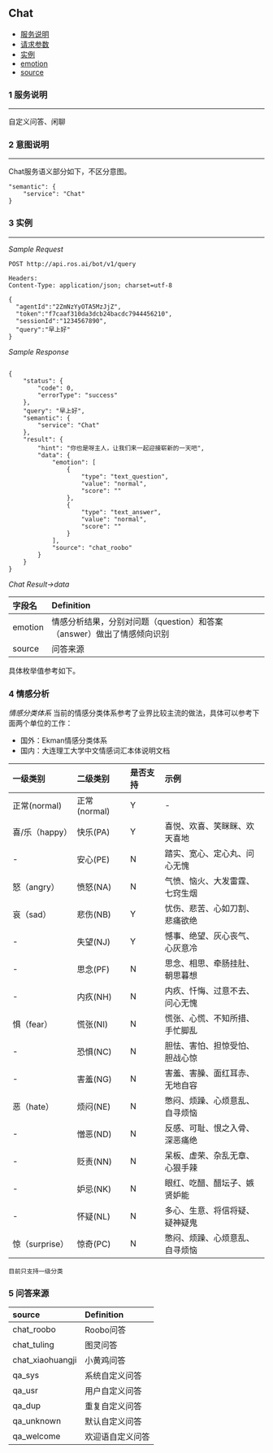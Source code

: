 ## Chat

* [服务说明](#1-服务说明)
* [请求参数](#2-意图说明)
* [实例](#3-实例)
* [emotion](#4-情感分析)
* [source](#5-问答来源)

### 1 服务说明

---
自定义问答、闲聊

### 2 意图说明

---
Chat服务语义部分如下，不区分意图。
```
"semantic": {
	"service": "Chat"
}
```

### 3 实例

---

_Sample Request_

```
POST http://api.ros.ai/bot/v1/query

Headers:
Content-Type: application/json; charset=utf-8

{
  "agentId":"2ZmNzYyOTA5MzJjZ",
  "token":"f7caaf310da3dcb24bacdc7944456210",
  "sessionId":"1234567890",
  "query":"早上好"
}
```

_Sample Response_

```

{
    "status": {
        "code": 0,
        "errorType": "success"
    },
    "query": "早上好",
    "semantic": {
        "service": "Chat"
    },
    "result": {
        "hint": "你也是呀主人，让我们来一起迎接崭新的一天吧",
        "data": {
            "emotion": [
                {
                    "type": "text_question",
                    "value": "normal",
                    "score": ""
                },
                {
                    "type": "text_answer",
                    "value": "normal",
                    "score": ""
                }
            ],
            "source": "chat_roobo"
        }
    }
}
```
_Chat Result->data_

| 字段名 | Definition |
| :--- | :--- |
| emotion | 情感分析结果，分别对问题（question）和答案（answer）做出了情感倾向识别 |
| source | 问答来源 |

具体枚举值参考如下。

### 4 情感分析
*情感分类体系*
当前的情感分类体系参考了业界比较主流的做法，具体可以参考下面两个单位的工作：

 - 国外：Ekman情感分类体系
 - 国内：大连理工大学中文情感词汇本体说明文档
 
| 一级类别 | 二级类别 | 是否支持 | 示例 |
| :--- | :--- | :--- | :--- |
| 正常(normal) | 正常(normal) | Y | - |
| 喜/乐（happy） | 快乐(PA) | Y | 喜悦、欢喜、笑眯眯、欢天喜地 |
| - | 安心(PE) | N | 踏实、宽心、定心丸、问心无愧 |
| 怒（angry） | 愤怒(NA) | N | 气愤、恼火、大发雷霆、七窍生烟 |
| 哀（sad） | 悲伤(NB) | Y | 忧伤、悲苦、心如刀割、悲痛欲绝 |
| - | 失望(NJ) | Y | 憾事、绝望、灰心丧气、心灰意冷 |
| - | 思念(PF) | N | 思念、相思、牵肠挂肚、朝思暮想 |
| - | 内疚(NH) | N | 内疚、忏悔、过意不去、问心无愧 |
| 惧（fear） | 慌张(NI) | N | 慌张、心慌、不知所措、手忙脚乱 |
| - | 恐惧(NC) | N | 胆怯、害怕、担惊受怕、胆战心惊 |
| - | 害羞(NG) | N | 害羞、害臊、面红耳赤、无地自容 |
| 恶（hate） | 烦闷(NE) | N | 憋闷、烦躁、心烦意乱、自寻烦恼 |
| - | 憎恶(ND) | N | 反感、可耻、恨之入骨、深恶痛绝 |
| - | 贬责(NN) | N | 呆板、虚荣、杂乱无章、心狠手辣 |
| - | 妒忌(NK) | N | 眼红、吃醋、醋坛子、嫉贤妒能 |
| - | 怀疑(NL) | N | 多心、生意、将信将疑、疑神疑鬼 |
| 惊（surprise） | 惊奇(PC) | N | 憋闷、烦躁、心烦意乱、自寻烦恼 |

`目前只支持一级分类`

### 5 问答来源
| source | Definition |
| :--- | :--- |
| chat_roobo | Roobo问答 |
| chat_tuling | 图灵问答 |
| chat_xiaohuangji | 小黄鸡问答 |
| qa_sys | 系统自定义问答 |
| qa_usr | 用户自定义问答 |
| qa_dup | 重复自定义问答 |
| qa_unknown | 默认自定义问答 |
| qa_welcome | 欢迎语自定义问答 |

